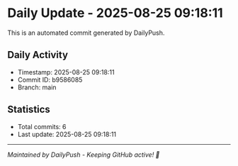 # Daily Update - 2025-08-25 09:18:11

This is an automated commit generated by DailyPush.

## Daily Activity
- Timestamp: 2025-08-25 09:18:11
- Commit ID: b9586085
- Branch: main

## Statistics
- Total commits: 6
- Last update: 2025-08-25 09:18:11

---
*Maintained by DailyPush - Keeping GitHub active! 🚀*
